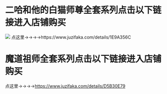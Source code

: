 # 二哈和他的白猫师尊全套系列点击以下链接进入店铺购买
<img src="https://picabstract-preview-ftn.weiyun.com/ftn_pic_abs_v3/834fe4bfe42ceabe7927aaedeeaf7e2610e94b196b250c49ef5cb59c494af2be49a95b86572e0e21495e112ead8e6bd3?pictype=scale&from=30111&version=3.3.3.3&uin=1035359959&fname=Screenshot_20201028_160521.jpg&size=1024">
点这里→→→→https://www.juzifaka.com/details/1E9A356C

# 魔道祖师全套系列点击以下链接进入店铺购买

点这里→→→→https://www.juzifaka.com/details/D5B30E79
